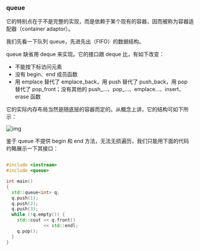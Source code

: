 ### queue

它的特别点在于不是完整的实现，而是依赖于某个现有的容器，因而被称为容器适配器（container adaptor）。

我们先看一下队列 queue，先进先出（FIFO）的数据结构。

queue 缺省用 deque 来实现。它的接口跟 deque 比，有如下改变：

* 不能按下标访问元素
* 没有 begin、end 成员函数
* 用 emplace 替代了 emplace_back，用 push 替代了 push_back，用 pop 替代了 pop_front；没有其他的 push_…、pop\_…、emplace…、insert、erase 函数

它的实际内存布局当然是随底层的容器而定的。从概念上讲，它的结构可如下所示：

![img](https://static001.geekbang.org/resource/image/09/ff/090f23e3b4cdd8d297e4b970cbbf6cff.png)

鉴于 queue 不提供 begin 和 end 方法，无法无损遍历，我们只能用下面的代码约略展示一下其接口：

```c++

#include <iostream>
#include <queue>

int main()
{
  std::queue<int> q;
  q.push(1);
  q.push(2);
  q.push(3);
  while (!q.empty()) {
    std::cout << q.front()
              << std::endl;
    q.pop();
  }
}
```

